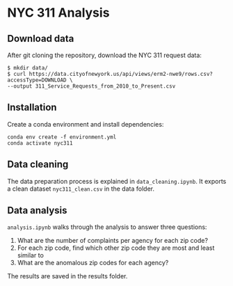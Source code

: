 # NYC 311 Analysis

## Download data

After git cloning the repository, download the NYC 311 request data:

```shell
$ mkdir data/
$ curl https://data.cityofnewyork.us/api/views/erm2-nwe9/rows.csv?accessType=DOWNLOAD \
--output 311_Service_Requests_from_2010_to_Present.csv
```

## Installation

Create a conda environment and install dependencies:
```shell
conda env create -f environment.yml
conda activate nyc311
```

## Data cleaning

The data preparation process is explained in `data_cleaning.ipynb`. It exports a clean dataset `nyc311_clean.csv` in the data folder.

## Data analysis

`analysis.ipynb` walks through the analysis to answer three questions:

1. What are the number of complaints per agency for each zip code?
2. For each zip code, find which other zip code they are most and least similar to
3. What are the anomalous zip codes for each agency?

The results are saved in the results folder.